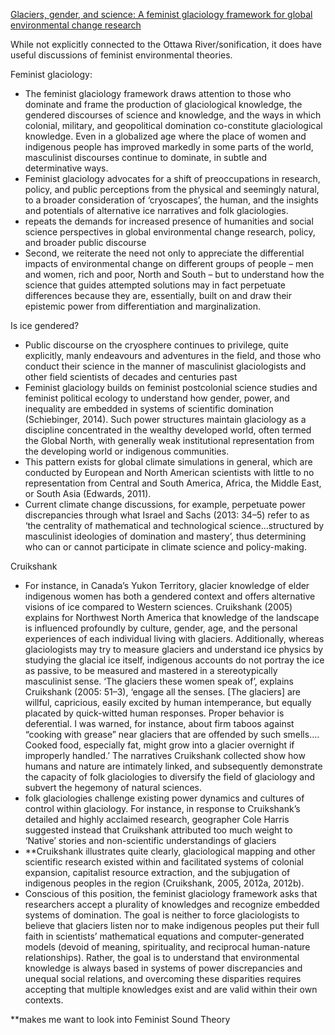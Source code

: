 [Glaciers, gender, and science: A feminist glaciology framework for global environmental change research](https://journals.sagepub.com/doi/10.1177/0309132515623368#)

While not explicitly connected to the Ottawa River/sonification, it does have useful discussions of feminist environmental theories.

Feminist glaciology:
-	The feminist glaciology framework draws attention to those who dominate and frame the production of glaciological knowledge, the gendered discourses of science and knowledge, and the ways in which colonial, military, and geopolitical domination co-constitute glaciological knowledge. Even in a globalized age where the place of women and indigenous people has improved markedly in some parts of the world, masculinist discourses continue to dominate, in subtle and determinative ways.
-	Feminist glaciology advocates for a shift of preoccupations in research, policy, and public perceptions from the physical and seemingly natural, to a broader consideration of ‘cryoscapes’, the human, and the insights and potentials of alternative ice narratives and folk glaciologies.
-	repeats the demands for increased presence of humanities and social science perspectives in global environmental change research, policy, and broader public discourse
-	Second, we reiterate the need not only to appreciate the differential impacts of environmental change on different groups of people – men and women, rich and poor, North and South – but to understand how the science that guides attempted solutions may in fact perpetuate differences because they are, essentially, built on and draw their epistemic power from differentiation and marginalization.

Is ice gendered?
-	Public discourse on the cryosphere continues to privilege, quite explicitly, manly endeavours and adventures in the field, and those who conduct their science in the manner of masculinist glaciologists and other field scientists of decades and centuries past
-	Feminist glaciology builds on feminist postcolonial science studies and feminist political ecology to understand how gender, power, and inequality are embedded in systems of scientific domination (Schiebinger, 2014). Such power structures maintain glaciology as a discipline concentrated in the wealthy developed world, often termed the Global North, with generally weak institutional representation from the developing world or indigenous communities.
-	This pattern exists for global climate simulations in general, which are conducted by European and North American scientists with little to no representation from Central and South America, Africa, the Middle East, or South Asia (Edwards, 2011). 
-	Current climate change discussions, for example, perpetuate power discrepancies through what Israel and Sachs (2013: 34–5) refer to as ‘the centrality of mathematical and technological science…structured by masculinist ideologies of domination and mastery’, thus determining who can or cannot participate in climate science and policy-making.

Cruikshank
-	For instance, in Canada’s Yukon Territory, glacier knowledge of elder indigenous women has both a gendered context and offers alternative visions of ice compared to Western sciences. Cruikshank (2005) explains for Northwest North America that knowledge of the landscape is influenced profoundly by culture, gender, age, and the personal experiences of each individual living with glaciers. Additionally, whereas glaciologists may try to measure glaciers and understand ice physics by studying the glacial ice itself, indigenous accounts do not portray the ice as passive, to be measured and mastered in a stereotypically masculinist sense. ‘The glaciers these women speak of’, explains Cruikshank (2005: 51–3), ‘engage all the senses. [The glaciers] are willful, capricious, easily excited by human intemperance, but equally placated by quick-witted human responses. Proper behavior is deferential. I was warned, for instance, about firm taboos against “cooking with grease” near glaciers that are offended by such smells.…Cooked food, especially fat, might grow into a glacier overnight if improperly handled.’ The narratives Cruikshank collected show how humans and nature are intimately linked, and subsequently demonstrate the capacity of folk glaciologies to diversify the field of glaciology and subvert the hegemony of natural sciences.
-	folk glaciologies challenge existing power dynamics and cultures of control within glaciology. For instance, in response to Cruikshank’s detailed and highly acclaimed research, geographer Cole Harris suggested instead that Cruikshank attributed too much weight to ‘Native’ stories and non-scientific understandings of glaciers
-	**Cruikshank illustrates quite clearly, glaciological mapping and other scientific research existed within and facilitated systems of colonial expansion, capitalist resource extraction, and the subjugation of indigenous peoples in the region (Cruikshank, 2005, 2012a, 2012b).
-	Conscious of this position, the feminist glaciology framework asks that researchers accept a plurality of knowledges and recognize embedded systems of domination. The goal is neither to force glaciologists to believe that glaciers listen nor to make indigenous peoples put their full faith in scientists’ mathematical equations and computer-generated models (devoid of meaning, spirituality, and reciprocal human-nature relationships). Rather, the goal is to understand that environmental knowledge is always based in systems of power discrepancies and unequal social relations, and overcoming these disparities requires accepting that multiple knowledges exist and are valid within their own contexts.

**makes me want to look into Feminist Sound Theory
